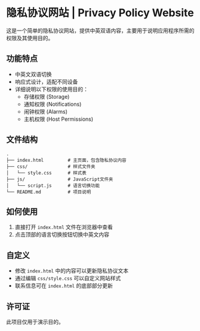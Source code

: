 # 隐私协议网站 | Privacy Policy Website

这是一个简单的隐私协议网站，提供中英双语内容，主要用于说明应用程序所需的权限及其使用目的。

## 功能特点

- 中英文双语切换
- 响应式设计，适配不同设备
- 详细说明以下权限的使用目的：
  - 存储权限 (Storage)
  - 通知权限 (Notifications)
  - 闹钟权限 (Alarms)
  - 主机权限 (Host Permissions)

## 文件结构

```
.
├── index.html         # 主页面，包含隐私协议内容
├── css/               # 样式文件夹
│   └── style.css      # 样式表
├── js/                # JavaScript文件夹
│   └── script.js      # 语言切换功能
└── README.md          # 项目说明
```

## 如何使用

1. 直接打开 `index.html` 文件在浏览器中查看
2. 点击顶部的语言切换按钮切换中英文内容

## 自定义

- 修改 `index.html` 中的内容可以更新隐私协议文本
- 通过编辑 `css/style.css` 可以自定义网站样式
- 联系信息可在 `index.html` 的底部部分更新

## 许可证

此项目仅用于演示目的。 